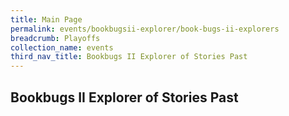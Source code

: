 ```yaml
---
title: Main Page
permalink: events/bookbugsii-explorer/book-bugs-ii-explorers
breadcrumb: Playoffs
collection_name: events
third_nav_title: Bookbugs II Explorer of Stories Past
---
```


## Bookbugs II Explorer of Stories Past